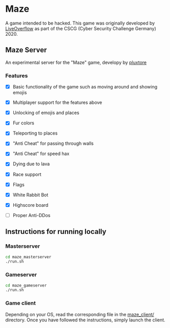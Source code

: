 # Maze

A game intended to be hacked. This game was originally developed by [LiveOverflow](https://liveoverflow.com/) as part of the CSCG (Cyber Security Challenge Germany) 2020. 

## Maze Server

An experimental server for the "Maze" game, developy by [pluxtore](https://github.com/pluxtore/maze-server)

### Features

- [x] Basic functionality of the game such as moving around and showing emojis
- [x] Multiplayer support for the features above
- [x] Unlocking of emojis and places
- [x] Fur colors
- [x] Teleporting to places
- [x] "Anti Cheat" for passing through walls
- [x] "Anti Cheat" for speed hax
- [x] Dying due to lava
- [x] Race support
- [x] Flags
- [x] White Rabbit Bot
- [x] Highscore board
- [ ] Proper Anti-DDos


## Instructions for running locally

### Masterserver

```bash
cd maze_masterserver
./run.sh
```

### Gameserver

```bash
cd maze_gameserver
./run.sh
```

### Game client

Depending on your OS, read the corresponding file in the [maze_client/](maze_client) directory. Once you have followed the instructions, simply launch the client.
